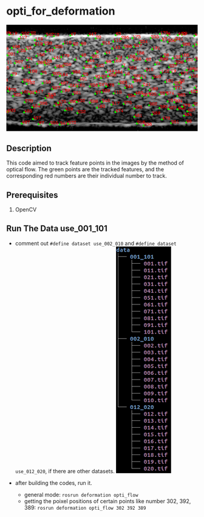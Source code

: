 # opti_for_deformation

![Image](pictures/result.png?raw=true "result")

## Description
This code aimed to track feature points in the images by the method of optical flow. The green points are the tracked features, and the corresponding red numbers are their individual number to track.
## Prerequisites
1. OpenCV 

## Run The Data use_001_101
* comment out `#define dataset use_002_010` and `#define dataset use_012_020`, if there are other datasets.
![Image](pictures/tree_data.png?raw=true "tree_data")

* after building the codes, run it.
	* general mode: `rosrun deformation opti_flow`
	* getting the poixel positions of certain points like number 302, 392, 389: `rosrun deformation opti_flow 302 392 389`


